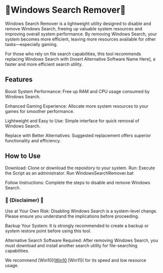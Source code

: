 # 👀Windows Search Remover👀

Windows Search Remover is a lightweight utility designed to disable and remove Windows Search, freeing up valuable system resources and improving overall system performance. By removing Windows Search, your system becomes more efficient, leaving more resources available for other tasks—especially gaming.

For those who rely on file search capabilities, this tool recommends replacing Windows Search with [Insert Alternative Software Name Here], a faster and more efficient search utility.

## Features

Boost System Performance: Free up RAM and CPU usage consumed by Windows Search.

Enhanced Gaming Experience: Allocate more system resources to your games for smoother performance.

Lightweight and Easy to Use: Simple interface for quick removal of Windows Search.

Replace with Better Alternatives: Suggested replacement offers superior functionality and efficiency.

## How to Use

Download: Clone or download the repository to your system.
Run: Execute the Script as an administrator.
Run WindowsSearchRemover.bat

Follow Instructions: 
Complete the steps to disable and remove Windows Search.

### 🚨 (Disclaimer) 🚨
Use at Your Own Risk: Disabling Windows Search is a system-level change. Please ensure you understand the implications before proceeding.

Backup Your System: It is strongly recommended to create a backup or system restore point before using this tool.

Alternative Search Software Required: After removing Windows Search, you must download and install another search utility for file-searching capabilities. 

We recommend [Win10]([Win10](https://github.com/Open-Shell/Open-Shell-Menu/releases/tag/v4.4.191) [Win11]( for its speed and low resource usage.







